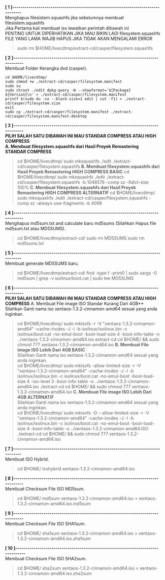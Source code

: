 **[ 1 ]---------------------------------------------------------------------------------**  
Menghapus filesistem.squashfs jika sebelumnya membuat filesistem.squashfs  
Jika Pertama kali membuat iso lewatkan perintah dibawah ini  
PENTING UNTUK DIPERHATIKAN JIKA MAU BIKIN LAGI filesystem.squashfs  
FILE YANG LAMA WAJIB HAPUS JIKA TIDAK AKAN MENGALAMI ERROR  
> sudo rm $HOME/livecdtmp/extract-cd/casper/filesystem.squashfs 

**[ 2 ]---------------------------------------------------------------------------------**  
Membuat Folder Kerangka dvd (casper).  
```
cd $HOME/livecdtmp/
sudo chmod +w ./extract-cd/casper/filesystem.manifest
sudo su
sudo chroot ./edit dpkg-query -W --showformat='${Package} ${Version}\n' > ./extract-cd/casper/filesystem.manifest
printf $(sudo du -sx --block-size=1 edit | cut -f1) > ./extract-cd/casper/filesystem.size
exit
sudo cp ./extract-cd/casper/filesystem.manifest ./extract-cd/casper/filesystem.manifest-desktop
```
**[ 3 ]---------------------------------------------------------------------------------**  
**PILIH SALAH SATU DIBAWAH INI MAU STANDAR COMPRESS ATAU HIGH COMPRESS**  
**A. Membuat filesystem.squashfs dari Hasil Proyek Remastering STANDAR COMPRESS**
> cd $HOME/livecdtmp/
> sudo mksquashfs ./edit ./extract-cd/casper/filesystem.squashfs
**B. Membuat filesystem.squashfs dari Hasil Proyek Remastering HIGH COMPRESS BASIC**
> cd $HOME/livecdtmp/
> sudo mksquashfs ./edit ./extract-cd/casper/filesystem.squashfs -b 1048576 -comp xz -Xdict-size 100%
**C. Membuat filesystem.squashfs dari Hasil Proyek Remastering HIGH COMPRESS ALTERNATIF**
> cd $HOME/livecdtmp/
> sudo mksquashfs ./edit ./extract-cd/casper/filesystem.squashfs -comp xz -always-use-fragments -b 4096

**[ 4 ]---------------------------------------------------------------------------------**  
Menghapus md5sum.txt and calculate baru md5sums (Silahkan Hapus file md5sum.txt atau MD5SUMS).  
> cd $HOME/livecdtmp/extract-cd/
> sudo rm MD5SUMS
> sudo rm md5sums.txt

**[ 5 ]---------------------------------------------------------------------------------**  
Membuat generate MD5SUMS baru.  
> cd $HOME/livecdtmp/extract-cd/
> find -type f -print0 | sudo xargs -0 md5sum | grep -v isolinux/boot.cat | sudo tee MD5SUMS

**[ 6 ]---------------------------------------------------------------------------------**  
**PILIH SALAH SATU DIBAWAH INI MAU STANDAR COMPRESS ATAU HIGH COMPRESS**
A. Membuat File image ISO Standar Kurang Dari 4GB**  
Silahkan Ganti nama iso xentaos-1.3.2-cinnamon-amd64 sesuai yang anda inginkan.  
> cd $HOME/livecdtmp/
> sudo mkisofs -r -V "xentaos-1.3.2-cinnamon-amd64" -cache-inodes -J -l -b isolinux/isolinux.bin -c isolinux/boot.cat -no-emul-boot -boot-load-size 4 -boot-info-table -o ../xentaos-1.3.2-cinnamon-amd64.iso extract-cd
> cd $HOME/ && sudo chmod 777 xentaos-1.3.2-cinnamon-amd64.iso
**B. Membuat File image ISO Lebih Dari 4GB BASIC**  
Silahkan Ganti nama iso xentaos-1.3.2-cinnamon-amd64 sesuai yang anda inginkan.  
> cd $HOME/livecdtmp/
> sudo mkisofs -allow-limited-size -r -V "xentaos-1.3.2-cinnamon-amd64" -cache-inodes -J -l -b isolinux/isolinux.bin -c isolinux/boot.cat -no-emul-boot -boot-load-size 4 -iso-level 3 -boot-info-table -o ../xentaos-1.3.2-cinnamon-amd64.iso ./extract-cd
> cd $HOME/ && sudo chmod 777 xentaos-1.3.2-cinnamon-amd64.iso
**C. Membuat File image ISO Lebih Dari 4GB ALTERNATIF**  
Silahkan Ganti nama iso xentaos-1.3.2-cinnamon-amd64 sesuai yang anda inginkan.  
> cd $HOME/livecdtmp/
> sudo mkisofs -D --allow-limited-size -r -V "xentaos-1.3.2-cinnamon-amd64" -cache-inodes -J -l -b isolinux/isolinux.bin -c isolinux/boot.cat -no-emul-boot -boot-load-size 4 -boot-info-table -o ../xentaos-1.3.2-cinnamon-amd64.ISO ./extract-cd
> cd $HOME/ && sudo chmod 777 xentaos-1.3.2-cinnamon-amd64.iso

**[ 7 ]---------------------------------------------------------------------------------**  
Membuat ISO Hybrid.  
> cd $HOME/
> isohybrid xentaos-1.3.2-cinnamon-amd64.iso

**[ 8 ]---------------------------------------------------------------------------------**  
Membuat Checksum File ISO MD5sum.  
> cd $HOME/
> md5sum xentaos-1.3.2-cinnamon-amd64.iso > xentaos-1.3.2-cinnamon-amd64.iso.md5sum

**[ 9 ]---------------------------------------------------------------------------------**  
Membuat Checksum File ISO SHA1sum.  
> cd $HOME/
> sha1sum xentaos-1.3.2-cinnamon-amd64.iso > xentaos-1.3.2-cinnamon-amd64.iso.sha1sum

**[ 10 ]---------------------------------------------------------------------------------**  
Membuat Checksum File ISO SHA2sum.  
> cd $HOME/
> sha2sum xentaos-1.3.2-cinnamon-amd64.iso > xentaos-1.3.2-cinnamon-amd64.iso.sha2sum

